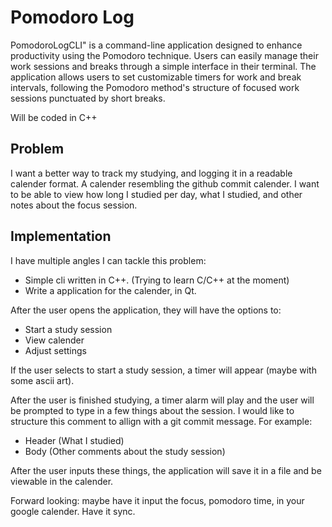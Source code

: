 
# Pomodoro Log 

PomodoroLogCLI" is a command-line application designed to enhance productivity using the Pomodoro technique. Users can easily manage their work sessions and breaks through a simple interface in their terminal. The application allows users to set customizable timers for work and break intervals, following the Pomodoro method's structure of focused work sessions punctuated by short breaks.

Will be coded in C++

## Problem

I want a better way to track my studying, and logging it in a readable calender format. A calender resembling the github commit calender. I want to be able to view how long I studied per day, what I studied, and other notes about the focus session.

## Implementation

I have multiple angles I can tackle this problem:
- Simple cli written in C++. (Trying to learn C/C++ at the moment)
- Write a application for the calender, in Qt.

After the user opens the application, they will have the options to:

- Start a study session
- View calender
- Adjust settings

If the user selects to start a study session, a timer will appear (maybe with some ascii art).

After the user is finished studying, a timer alarm will play and the user will be prompted to type in a few things about the session. I would like to structure this comment to allign with a git commit message. For example: 

- Header (What I studied)
- Body (Other comments about the study session)

After the user inputs these things, the application will save it in a file and be viewable in the calender. 

Forward looking: maybe have it input the focus, pomodoro time, in your google calender. Have it sync. 
